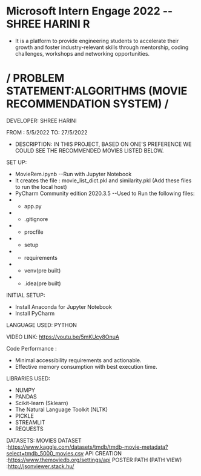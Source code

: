 # Microsoft Intern Engage 2022 -- SHREE HARINI R
* It is a platform to provide engineering students to accelerate their growth and foster industry-relevant skills through mentorship, coding challenges, workshops and networking opportunities.

# / PROBLEM STATEMENT:ALGORITHMS (MOVIE RECOMMENDATION SYSTEM) /
 DEVELOPER: SHREE HARINI       
 
 FROM : 5/5/2022 TO: 27/5/2022
* DESCRIPTION:  IN THIS PROJECT, BASED ON ONE'S PREFERENCE WE COULD SEE THE RECOMMENDED MOVIES LISTED BELOW. 

SET UP:
* MovieRem.ipynb --Run with Jupyter Notebook
* It creates the file : movie_list_dict.pkl and similarity.pkl (Add these files  to run the local host)
* PyCharm Community edition 2020.3.5 --Used to Run the following files:
* * app.py
* * .gitignore
* * procfile
* * setup
* * requirements
* * venv(pre built)
* * .idea(pre built)

INITIAL SETUP:
* Install Anaconda for Jupyter Notebook
* Install PyCharm

LANGUAGE USED: PYTHON

VIDEO LINK:
https://youtu.be/5mKUcy8OnuA


Code Performance : 
* Minimal accessibility requirements and actionable.
* Effective memory consumption with best execution time.

LIBRARIES USED:
* NUMPY
* PANDAS
* Scikit-learn (Sklearn)
* The Natural Language Toolkit (NLTK) 
* PICKLE
* STREAMLIT 
* REQUESTS

DATASETS: 
MOVIES DATASET :https://www.kaggle.com/datasets/tmdb/tmdb-movie-metadata?select=tmdb_5000_movies.csv
API CREATION :https://www.themoviedb.org/settings/api
POSTER PATH (PATH VIEW) :http://jsonviewer.stack.hu/


